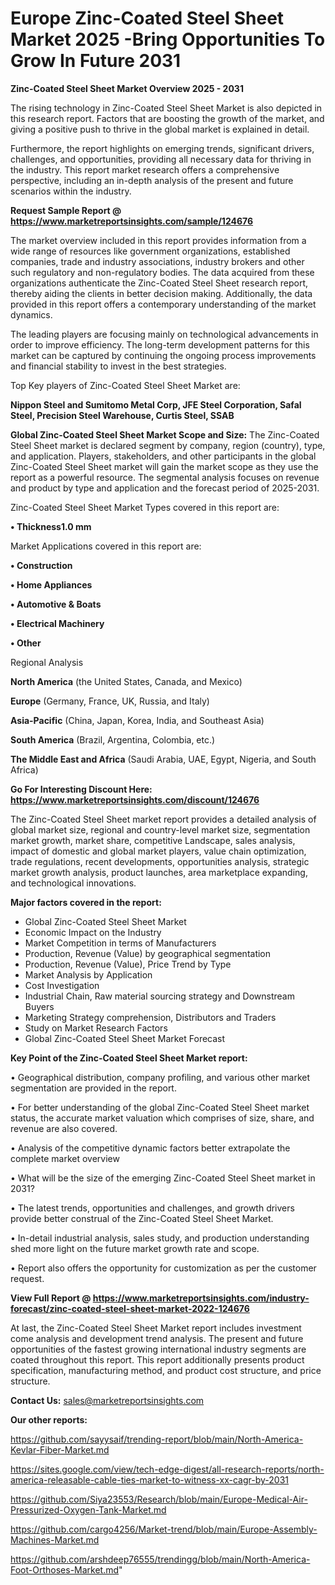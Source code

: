 # Europe Zinc-Coated Steel Sheet Market 2025 -Bring Opportunities To Grow In Future 2031

<Strong> Zinc-Coated Steel Sheet Market Overview 2025 - 2031</strong>

The rising technology in Zinc-Coated Steel Sheet Market is also depicted in this research report. Factors that are boosting the growth of the market, and giving a positive push to thrive in the global market is explained in detail.

Furthermore, the report highlights on emerging trends, significant drivers, challenges, and opportunities, providing all necessary data for thriving in the industry. This report market research offers a comprehensive perspective, including an in-depth analysis of the present and future scenarios within the industry.

<strong>Request Sample Report @ <a href=https://www.marketreportsinsights.com/sample/124676>https://www.marketreportsinsights.com/sample/124676</a></strong>

The market overview included in this report provides information from a wide range of resources like government organizations, established companies, trade and industry associations, industry brokers and other such regulatory and non-regulatory bodies. The data acquired from these organizations authenticate the Zinc-Coated Steel Sheet research report, thereby aiding the clients in better decision making. Additionally, the data provided in this report offers a contemporary understanding of the market dynamics.

The leading players are focusing mainly on technological advancements in order to improve efficiency. The long-term development patterns for this market can be captured by continuing the ongoing process improvements and financial stability to invest in the best strategies.

Top Key players of Zinc-Coated Steel Sheet Market are:

<strong>Nippon Steel and Sumitomo Metal Corp, JFE Steel Corporation, Safal Steel, Precision Steel Warehouse, Curtis Steel, SSAB</strong>

<strong><b>Global Zinc-Coated Steel Sheet Market Scope and Size:</b></strong>
The Zinc-Coated Steel Sheet market is declared segment by company, region (country), type, and application. Players, stakeholders, and other participants in the global Zinc-Coated Steel Sheet market will gain the market scope as they use the report as a powerful resource. The segmental analysis focuses on revenue and product by type and application and the forecast period of 2025-2031.

Zinc-Coated Steel Sheet Market Types covered in this report are:

<strong>• Thickness1.0 mm</strong>

Market Applications covered in this report are:

<strong>• Construction

• Home Appliances

• Automotive & Boats

• Electrical Machinery

• Other</strong> 

Regional Analysis

<strong>North America</strong> (the United States, Canada, and Mexico)

<strong>Europe</strong> (Germany, France, UK, Russia, and Italy)

<strong>Asia-Pacific</strong> (China, Japan, Korea, India, and Southeast Asia)

<strong>South America</strong> (Brazil, Argentina, Colombia, etc.)

<strong>The Middle East and Africa</strong> (Saudi Arabia, UAE, Egypt, Nigeria, and South Africa)

<strong>Go For Interesting Discount Here: <a href=https://www.marketreportsinsights.com/discount/124676>https://www.marketreportsinsights.com/discount/124676</a></strong>

The Zinc-Coated Steel Sheet market report provides a detailed analysis of global market size, regional and country-level market size, segmentation market growth, market share, competitive Landscape, sales analysis, impact of domestic and global market players, value chain optimization, trade regulations, recent developments, opportunities analysis, strategic market growth analysis, product launches, area marketplace expanding, and technological innovations.

<strong><b>Major factors covered in the report:</b></strong>
<ul>
  <li>Global Zinc-Coated Steel Sheet Market </li>
  <li>Economic Impact on the Industry</li>
  <li>Market Competition in terms of Manufacturers</li>
  <li>Production, Revenue (Value) by geographical segmentation</li>
  <li>Production, Revenue (Value), Price Trend by Type</li>
  <li>Market Analysis by Application</li>
  <li>Cost Investigation</li>
  <li>Industrial Chain, Raw material sourcing strategy and Downstream Buyers</li>
  <li>Marketing Strategy comprehension, Distributors and Traders</li>
  <li>Study on Market Research Factors</li>
  <li>Global Zinc-Coated Steel Sheet Market Forecast</li>
</ul>

<strong><b>Key Point of the Zinc-Coated Steel Sheet Market report:</b></strong>

• Geographical distribution, company profiling, and various other market segmentation are provided in the report.

• For better understanding of the global Zinc-Coated Steel Sheet market status, the accurate market valuation which comprises of size, share, and revenue are also covered.

• Analysis of the competitive dynamic factors better extrapolate the complete market overview

• What will be the size of the emerging Zinc-Coated Steel Sheet market in 2031?

• The latest trends, opportunities and challenges, and growth drivers provide better construal of the Zinc-Coated Steel Sheet Market.

• In-detail industrial analysis, sales study, and production understanding shed more light on the future market growth rate and scope.

• Report also offers the opportunity for customization as per the customer request.

<strong><b>View Full Report @ <a href=https://www.marketreportsinsights.com/industry-forecast/zinc-coated-steel-sheet-market-2022-124676>https://www.marketreportsinsights.com/industry-forecast/zinc-coated-steel-sheet-market-2022-124676</a></b></strong>


At last, the Zinc-Coated Steel Sheet Market report includes investment come analysis and development trend analysis. The present and future opportunities of the fastest growing international industry segments are coated throughout this report. This report additionally presents product specification, manufacturing method, and product cost structure, and price structure.

<strong>Contact Us:</strong>
sales@marketreportsinsights.com

<strong>Our other reports:</strong>

<a href=https://github.com/sayysaif/trending-report/blob/main/North-America-Kevlar-Fiber-Market.md>https://github.com/sayysaif/trending-report/blob/main/North-America-Kevlar-Fiber-Market.md</a>

<a href=https://sites.google.com/view/tech-edge-digest/all-research-reports/north-america-releasable-cable-ties-market-to-witness-xx-cagr-by-2031>https://sites.google.com/view/tech-edge-digest/all-research-reports/north-america-releasable-cable-ties-market-to-witness-xx-cagr-by-2031</a>

<a href=https://github.com/Siya23553/Research/blob/main/Europe-Medical-Air-Pressurized-Oxygen-Tank-Market.md>https://github.com/Siya23553/Research/blob/main/Europe-Medical-Air-Pressurized-Oxygen-Tank-Market.md</a>

<a href=https://github.com/cargo4256/Market-trend/blob/main/Europe-Assembly-Machines-Market.md>https://github.com/cargo4256/Market-trend/blob/main/Europe-Assembly-Machines-Market.md</a>

<a href=https://github.com/arshdeep76555/trendingg/blob/main/North-America-Foot-Orthoses-Market.md>https://github.com/arshdeep76555/trendingg/blob/main/North-America-Foot-Orthoses-Market.md</a>"
